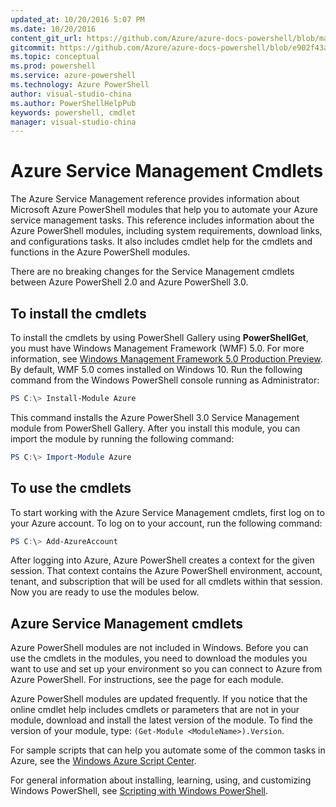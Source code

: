 ```yaml
---
updated_at: 10/20/2016 5:07 PM
ms.date: 10/20/2016
content_git_url: https://github.com/Azure/azure-docs-powershell/blob/master/azureps-cmdlets-docs/ServiceManagement/index.md
gitcommit: https://github.com/Azure/azure-docs-powershell/blob/e902f43a1d2d6e8d682e996f0a88badde8bb6be6/azureps-cmdlets-docs/ServiceManagement/index.md
ms.topic: conceptual
ms.prod: powershell
ms.service: azure-powershell
ms.technology: Azure PowerShell
author: visual-studio-china
ms.author: PowerShellHelpPub
keywords: powershell, cmdlet
manager: visual-studio-china
---
```

# Azure Service Management Cmdlets

The Azure Service Management reference provides information about Microsoft Azure PowerShell modules that help you to automate your Azure service management tasks.
This reference includes information about the Azure PowerShell modules, including system requirements, download links, and configurations tasks.
It also includes cmdlet help for the cmdlets and functions in the Azure PowerShell modules.

There are no breaking changes for the Service Management cmdlets between Azure PowerShell 2.0 and Azure PowerShell 3.0.

## To install the cmdlets

To install the cmdlets by using PowerShell Gallery using **PowerShellGet**, you must have Windows Management Framework (WMF) 5.0.
For more information, see [Windows Management Framework 5.0 Production Preview](https://www.microsoft.com/en-us/download/details.aspx?id=48729).
By default, WMF 5.0 comes installed on Windows 10.
Run the following command from the Windows PowerShell console running as Administrator:

```PowerShell
PS C:\> Install-Module Azure
```

This command installs the Azure PowerShell 3.0 Service Management module from PowerShell Gallery.
After you install this module, you can import the module by running the following command:

```PowerShell
PS C:\> Import-Module Azure
```

## To use the cmdlets
To start working with the Azure Service Management cmdlets, first log on to your Azure account.
To log on to your account, run the following command:

```PowerShell  
PS C:\> Add-AzureAccount
```

After logging into Azure, Azure PowerShell creates a context for the given session.
That context contains the Azure PowerShell environment, account, tenant, and subscription that will be used for all cmdlets within that session.
Now you are ready to use the modules below.

## Azure Service Management cmdlets

Azure PowerShell modules are not included in Windows.
Before you can use the cmdlets in the modules, you need to download the modules you want to use and set up your environment so you can connect to Azure from Azure PowerShell.
For instructions, see the page for each module.

Azure PowerShell modules are updated frequently.
If you notice that the online cmdlet help includes cmdlets or parameters that are not in your module, download and install the latest version of the module.
To find the version of your module, type: `(Get-Module <ModuleName>).Version`.

For sample scripts that can help you automate some of the common tasks in Azure, see the [Windows Azure Script Center](http://www.windowsazure.com/documentation/scripts/).

For general information about installing, learning, using, and customizing Windows PowerShell, see [Scripting with Windows PowerShell](http://go.microsoft.com/fwlink/p/?linkid=320210).
